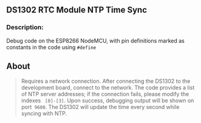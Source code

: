 ## DS1302 RTC Module NTP Time Sync
### Description:
Debug code on the ESP8266 NodeMCU, with pin definitions marked as constants in the code using ` #define `

## About
> Requires a network connection. After connecting the DS1302 to the development board, connect to the network. The code provides a list of NTP server addresses; if the connection fails, please modify the indexes `  [0]-[3] `. Upon success, debugging output will be shown on port`  9600 `. The DS1302 will update the time every second while syncing with NTP.